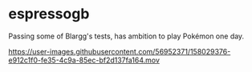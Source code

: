 # espressogb

Passing some of Blargg's tests, has ambition to play Pokémon one day.

https://user-images.githubusercontent.com/56952371/158029376-e912c1f0-fe35-4c9a-85ec-bf2d137fa164.mov
